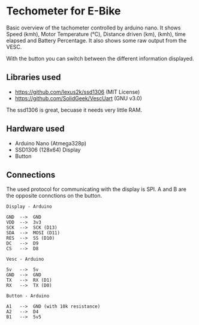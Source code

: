 # Techometer for E-Bike

Basic overview of the tachometer controlled by arduino nano. It shows Speed (kmh), Motor Temperature (°C), Distance driven (km), (kmh), time elapsed and Battery Percentage. It also shows some raw output from the VESC.

With the button you can switch between the different information displayed.

## Libraries used
- https://github.com/lexus2k/ssd1306 (MIT License)
- https://github.com/SolidGeek/VescUart (GNU v3.0)

The ssd1306 is great, becuase it needs very little RAM.

## Hardware used
- Arduino Nano (Atmega328p)
- SSD1306 (128x64) Display
- Button

## Connections

The used protocol for communicating with the display is SPI. A and B are the opposite connctions on the button.

	Display - Arduino

	GND  -->  GND
	VDD  -->  3v3
	SCK  -->  SCK (D13)
	SDA  -->  MOSI (D11)
	RES  -->  SS (D10)
	DC   -->  D9
	CS   -->  D8

	Vesc - Arduino

	5v   -->  5v
	GND  -->  GND
	TX   -->  RX (D1)
	RX   -->  TX (D0)

	Button - Arduino

	A1   -->  GND (with 10k resistance)
	A2   -->  D4
	B1   -->  5v5
